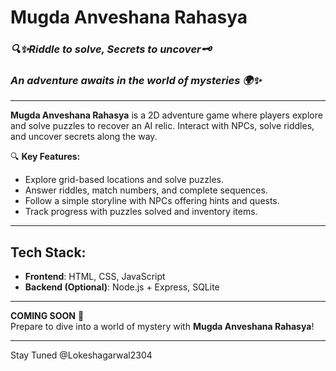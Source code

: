 

# **Mugda Anveshana Rahasya**  
### *🔍✨Riddle to solve, Secrets to uncover🗝️*  
### *An adventure awaits in the world of mysteries 🌍✨*

---

**Mugda Anveshana Rahasya** is a 2D adventure game where players explore and solve puzzles to recover an AI relic. Interact with NPCs, solve riddles, and uncover secrets along the way.

🔍 **Key Features:**
- Explore grid-based locations and solve puzzles.
- Answer riddles, match numbers, and complete sequences.
- Follow a simple storyline with NPCs offering hints and quests.
- Track progress with puzzles solved and inventory items.

---

## **Tech Stack:**
- **Frontend**: HTML, CSS, JavaScript
- **Backend (Optional)**: Node.js + Express, SQLite

---

**COMING SOON** 🚀  
Prepare to dive into a world of mystery with **Mugda Anveshana Rahasya**!

---
Stay Tuned @Lokeshagarwal2304
